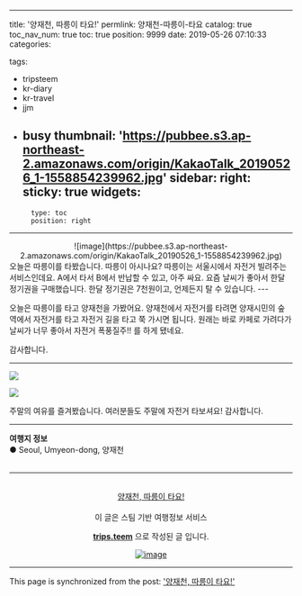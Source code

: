 
---
title: '양재천, 따릉이 타요!'
permlink: 양재천-따릉이-타요
catalog: true
toc_nav_num: true
toc: true
position: 9999
date: 2019-05-26 07:10:33
categories:

tags:
- tripsteem
- kr-diary
- kr-travel
- jjm
- busy
thumbnail: 'https://pubbee.s3.ap-northeast-2.amazonaws.com/origin/KakaoTalk_20190526_1-1558854239962.jpg'
sidebar:
    right:
        sticky: true
widgets:
    -
        type: toc
        position: right
---


<center>![image](https://pubbee.s3.ap-northeast-2.amazonaws.com/origin/KakaoTalk_20190526_1-1558854239962.jpg)</center>
오늘은 따릉이를 타봤습니다.
따릉이 아시나요?
따릉이는 서울시에서 자전거 빌려주는 서비스인데요. A에서 타서 B에서 반납할 수 있고, 아주 싸요. 요즘 날씨가 좋아서 한달 정기권을 구매했습니다.
한달 정기권은 7천원이고, 언제든지 탈 수 있습니다.
---

오늘은 따릉이를 타고 양재천을 가봤어요.
양재천에서 자전거를 타려면 양재시민의 숲 역에서 자전거를 타고
자전거 길을 타고 쭉 가시면 됩니다.
원래는 바로 카페로 가려다가 날씨가 너무 좋아서
자전거 폭풍질주!! 를 하게 됐네요.

감사합니다.

---

![](https://pubbee.s3.ap-northeast-2.amazonaws.com/origin/KakaoTalk_20190526_1-1558854455638.jpg)

![](https://pubbee.s3.ap-northeast-2.amazonaws.com/origin/KakaoTalk_20190526_1-1558854462920.jpg)

주말의 여유를 즐겨봤습니다.
여러분들도 주말에 자전거 타보셔요!
감사합니다.
<hr><b>여행지 정보</b><br/>● Seoul, Umyeon-dong, 양재천<br/><br/><hr><br/><center><a href='https://kr.tripsteem.com/post/tt20190526t071030657z'>양재천, 따릉이 타요!</a></center><br />
<center>
이 글은 스팀 기반 여행정보 서비스

<a href='https://kr.tripsteem.com/'><b>trips.teem</b></a> 으로 작성된 글 입니다.

<a href='https://kr.tripsteem.com/'>![image](https://cdn.steemitimages.com/DQmUFZTyUVo6PuZGHeF9VxLHxkrufqLa37Wz8U6A9j115JU/%EB%B0%B0%EB%84%88_%EB%B4%84.jpg)</a>
</center>

- - -

This page is synchronized from the post: ['양재천, 따릉이 타요!'](https://steempeak.com/@jacobyu/tt20190526t071030657z)
